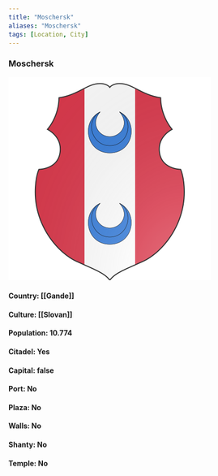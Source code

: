 ```yaml
---
title: "Moschersk"
aliases: "Moschersk"
tags: [Location, City]
---
```

### Moschersk
![](attachment/073cd505ffbb5e9c3c2525dafe856680.svg)

#### Country: [[Gande]]

#### Culture: [[Slovan]]

#### Population: 10.774

#### Citadel: Yes

#### Capital: false

#### Port: No

#### Plaza: No

#### Walls: No

#### Shanty: No

#### Temple: No

